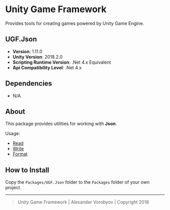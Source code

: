 # Unity Game Framework

Provides tools for creating games powered by Unity Game Engine.

## UGF.Json

- **Version**: 1.11.0
- **Unity Version**: 2018.2.0
- **Scripting Runtime Version**: .Net 4.x Equivalent
- **Api Compatibility Level**: .Net 4.x

## Dependencies

 - N/A

## About

This package provides utilities for working with **Json**.

Usage:
- [Read](docs/read.md)
- [Write](docs/write.md)
- [Format](docs/format.md)

## How to Install

Copy the `Packages/UGF.Json` folder to the `Packages` folder of your own project.

---
> Unity Game Framework | Alexander Vorobyov | Copyright 2018